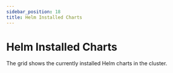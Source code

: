 ```yaml
---
sidebar_position: 18
title: Helm Installed Charts
---
```

# Helm Installed Charts

The grid shows the currently installed Helm charts in the cluster.

